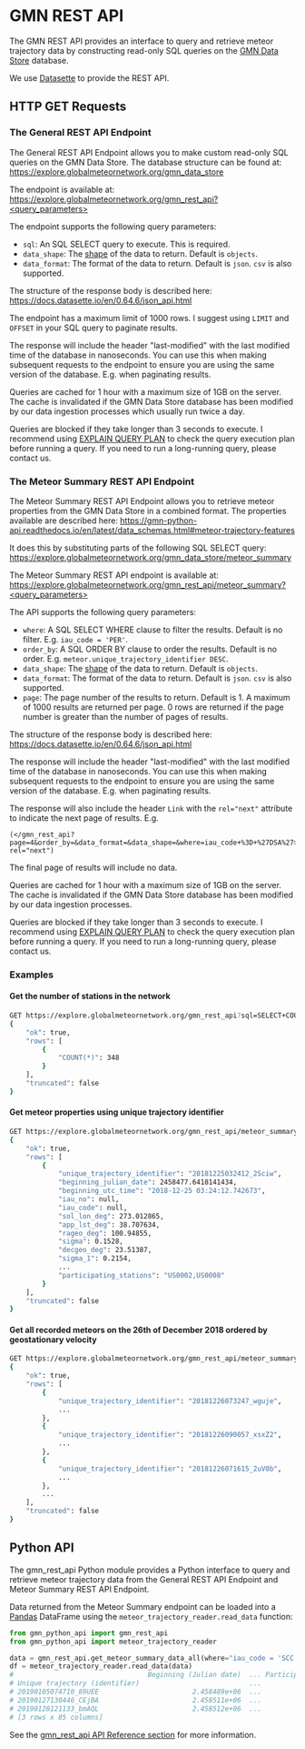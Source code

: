 # GMN REST API

The GMN REST API provides an interface to query and retrieve meteor trajectory data by constructing read-only SQL queries on the [GMN Data Store](https://explore.globalmeteornetwork.org/gmn_data_store) database.

We use [Datasette](https://docs.datasette.io/en/0.64.6/json_api.html) to provide the REST API.

## HTTP GET Requests

### The General REST API Endpoint

The General REST API Endpoint allows you to make custom read-only SQL queries on the GMN Data Store. The database structure can be found at:
https://explore.globalmeteornetwork.org/gmn_data_store

The endpoint is available at:
https://explore.globalmeteornetwork.org/gmn_rest_api?<query_parameters>

The endpoint supports the following query parameters:
- `sql`: An SQL SELECT query to execute. This is required.
- `data_shape`: The [shape](https://docs.datasette.io/en/0.64.6/json_api.html#different-shapes) of the data to return. Default is `objects`.
- `data_format`: The format of the data to return. Default is `json`. `csv` is also supported.

The structure of the response body is described here:
https://docs.datasette.io/en/0.64.6/json_api.html

The endpoint has a maximum limit of 1000 rows. I suggest using `LIMIT` and `OFFSET` in your SQL query to paginate results.

The response will include the header "last-modified" with the last modified time of the database in nanoseconds.
You can use this when making subsequent requests to the endpoint to ensure you are using the same version of the database. E.g. when paginating results.

Queries are cached for 1 hour with a maximum size of 1GB on the server. The cache is invalidated if the GMN Data Store database has been modified by our data ingestion processes which usually run twice a day.

Queries are blocked if they take longer than 3 seconds to execute. I recommend using [EXPLAIN QUERY PLAN](https://www.sqlite.org/eqp.html) to check the query execution plan before running a query. If you need to run a long-running query, please contact us.

### The Meteor Summary REST API Endpoint

The Meteor Summary REST API Endpoint allows you to retrieve meteor properties from the GMN Data Store in a combined format. The properties available are described here:
https://gmn-python-api.readthedocs.io/en/latest/data_schemas.html#meteor-trajectory-features

It does this by substituting parts of the following SQL SELECT query:
https://explore.globalmeteornetwork.org/gmn_data_store/meteor_summary

The Meteor Summary REST API endpoint is available at:
https://explore.globalmeteornetwork.org/gmn_rest_api/meteor_summary?<query_parameters>

The API supports the following query parameters:
- `where`: A SQL SELECT WHERE clause to filter the results. Default is no filter. E.g. `iau_code = 'PER'`.
- `order_by`: A SQL ORDER BY clause to order the results. Default is no order. E.g. `meteor.unique_trajectory_identifier DESC`.
- `data_shape`: The [shape](https://docs.datasette.io/en/0.64.6/json_api.html#different-shapes) of the data to return. Default is `objects`.
- `data_format`: The format of the data to return. Default is `json`. `csv` is also supported.
- `page`: The page number of the results to return. Default is 1. A maximum of 1000 results are returned per page. 0 rows are returned if the page number is greater than the number of pages of results.

The structure of the response body is described here:
https://docs.datasette.io/en/0.64.6/json_api.html

The response will include the header "last-modified" with the last modified time of the database in nanoseconds.
You can use this when making subsequent requests to the endpoint to ensure you are using the same version of the database. E.g. when paginating results.

The response will also include the header `Link` with the `rel="next"` attribute to indicate the next page of results. E.g.
```
(</gmn_rest_api?page=4&order_by=&data_format=&data_shape=&where=iau_code+%3D+%27DSA%27>; rel="next")
```
The final page of results will include no data.

Queries are cached for 1 hour with a maximum size of 1GB on the server. The cache is invalidated if the GMN Data Store database has been modified by our data ingestion processes.

Queries are blocked if they take longer than 3 seconds to execute. I recommend using [EXPLAIN QUERY PLAN](https://www.sqlite.org/eqp.html) to check the query execution plan before running a query. If you need to run a long-running query, please contact us.

### Examples

#### Get the number of stations in the network

```sh
GET https://explore.globalmeteornetwork.org/gmn_rest_api?sql=SELECT+COUNT(*)+FROM+station
{
    "ok": true,
    "rows": [
        {
            "COUNT(*)": 348
        }
    ],
    "truncated": false
}
```


#### Get meteor properties using unique trajectory identifier

```sh
GET https://explore.globalmeteornetwork.org/gmn_rest_api/meteor_summary?where=meteor.unique_trajectory_identifier='20181225032412_2Sciw'
{
    "ok": true,
    "rows": [
        {
            "unique_trajectory_identifier": "20181225032412_2Sciw",
            "beginning_julian_date": 2458477.6418141434,
            "beginning_utc_time": "2018-12-25 03:24:12.742673",
            "iau_no": null,
            "iau_code": null,
            "sol_lon_deg": 273.012865,
            "app_lst_deg": 38.707634,
            "rageo_deg": 100.94855,
            "sigma": 0.1528,
            "decgeo_deg": 23.51387,
            "sigma_1": 0.2154,
            ...
            "participating_stations": "US0002,US0008"
        }
    ],
    "truncated": false
}
```

#### Get all recorded meteors on the 26th of December 2018 ordered by geostationary velocity

```sh
GET https://explore.globalmeteornetwork.org/gmn_rest_api/meteor_summary?where=date(beginning_utc_time)='2018-12-26'&order_by=vgeo_km_s DESC
{
    "ok": true,
    "rows": [
        {
            "unique_trajectory_identifier": "20181226073247_wguje",
            ...
        },
        {
            "unique_trajectory_identifier": "20181226090057_xsxZ2",
            ...
        },
        {
            "unique_trajectory_identifier": "20181226071615_2uV0b",
            ...
        },
        ...
    ],
    "truncated": false
}
```


## Python API

The gmn_rest_api Python module provides a Python interface to query and retrieve meteor trajectory data from the General REST API Endpoint and Meteor Summary REST API Endpoint.

Data returned from the Meteor Summary endpoint can be loaded into a [Pandas](https://pandas.pydata.org/) DataFrame using the `meteor_trajectory_reader.read_data` function:
```python
from gmn_python_api import gmn_rest_api
from gmn_python_api import meteor_trajectory_reader

data = gmn_rest_api.get_meteor_summary_data_all(where="iau_code = 'SCC' and beginning_utc_time > '2019-01-01' and beginning_utc_time < '2019-04-05'")
df = meteor_trajectory_reader.read_data(data)
#                                 Beginning (Julian date)  ... Participating (stations)
# Unique trajectory (identifier)                           ...                         
# 20190105074710_89UEE                       2.458489e+06  ...         [US0003, US0009]
# 20190127130446_CEjBA                       2.458511e+06  ...         [US0001, US0009]
# 20190128121133_bmAQL                       2.458512e+06  ...         [US0002, US0003]
# [3 rows x 85 columns]
```

See the [gmn_rest_api API Reference section](autoapi/gmn_python_api/gmn_rest_api/index) for more information.
